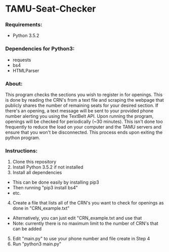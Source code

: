 # TAMU-Seat-Checker  
### Requirements:  
* Python 3.5.2

### Dependencies for Python3:
* requests  
* bs4 
* HTMLParser

### About:
This program checks the sections you wish to register in for openings. This is done by reading the CRN's from a text file and scraping the webpage that publicly shares the number of remaining seats for your desired section. If there's an opening, a text message will be sent to your provided phone number alerting you using the TextBelt API. Upon running the program, openings will be checked for periodically (~30 minutes). This isn't done too frequently to reduce the load on your computer and the TAMU servers and ensure that you won't be disconnected. This process ends upon exiting the python program. 

### Instructions:
1. Clone this repository
2. Install Python 3.5.2 if not installed
3. Install all dependencies
  * This can be done easily by installing pip3
  * Then running "pip3 install bs4"
  * etc.
4. Create a file that lists all of the CRN's you want to check for openings as done in "CRN_example.txt"
  * Alternatively, you can just edit "CRN_example.txt and use that
  * Note: currently there is no maximum limit to the number of CRN's that can be added
5. Edit "main.py" to use your phone number and file create in Step 4
6. Run "python3  main.py"
